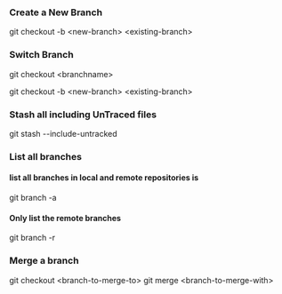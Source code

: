 ﻿### Create a New Branch


git checkout -b &lt;new-branch&gt; &lt;existing-branch&gt;


### Switch Branch

git checkout &lt;branchname&gt;

git checkout -b &lt;new-branch&gt; &lt;existing-branch&gt;


### Stash all including UnTraced files

git stash --include-untracked

### List all branches

#### list all branches in local and remote repositories is

git branch -a

#### Only list the remote branches

git branch -r

### Merge a branch

git checkout &lt;branch-to-merge-to&gt;
git merge &lt;branch-to-merge-with&gt;